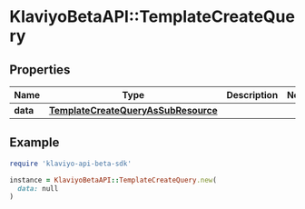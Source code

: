 # KlaviyoBetaAPI::TemplateCreateQuery

## Properties

| Name | Type | Description | Notes |
| ---- | ---- | ----------- | ----- |
| **data** | [**TemplateCreateQueryAsSubResource**](TemplateCreateQueryAsSubResource.md) |  |  |

## Example

```ruby
require 'klaviyo-api-beta-sdk'

instance = KlaviyoBetaAPI::TemplateCreateQuery.new(
  data: null
)
```

